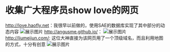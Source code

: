 # 收集广大程序员show love的网页

<http://love.haofly.net>：我很早以前做的，使用SAE的数据库实现了其中部分的动态内容
![展示图片](https://github.com/haoflynet/show_LOVE/blob/master/images/show1.jpg)
<http://angusme.github.io/>：
![展示图片](https://github.com/haoflynet/show_LOVE/blob/master/images/show2.png)
<http://liumeijun.com/>: 这位大神直接为该网页用了一个顶级域名，而且利用地图的方式，十分有创意
![展示图片](https://github.com/haoflynet/show_LOVE/blob/master/images/show3.png)